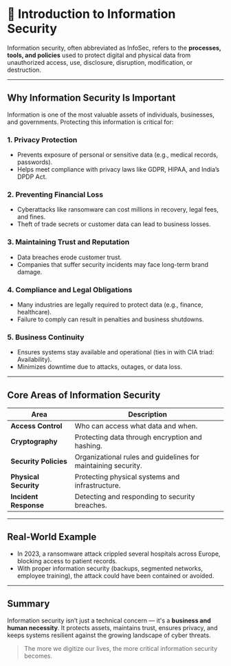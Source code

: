 
# 🔐 Introduction to Information Security

Information security, often abbreviated as InfoSec, refers to the **processes, tools, and policies** used to protect digital and physical data from unauthorized access, use, disclosure, disruption, modification, or destruction.

---

## Why Information Security Is Important

Information is one of the most valuable assets of individuals, businesses, and governments. Protecting this information is critical for:

### 1. **Privacy Protection**
- Prevents exposure of personal or sensitive data (e.g., medical records, passwords).
- Helps meet compliance with privacy laws like GDPR, HIPAA, and India’s DPDP Act.

### 2. **Preventing Financial Loss**
- Cyberattacks like ransomware can cost millions in recovery, legal fees, and fines.
- Theft of trade secrets or customer data can lead to business losses.

### 3. **Maintaining Trust and Reputation**
- Data breaches erode customer trust.
- Companies that suffer security incidents may face long-term brand damage.

### 4. **Compliance and Legal Obligations**
- Many industries are legally required to protect data (e.g., finance, healthcare).
- Failure to comply can result in penalties and business shutdowns.

### 5. **Business Continuity**
- Ensures systems stay available and operational (ties in with CIA triad: Availability).
- Minimizes downtime due to attacks, outages, or data loss.

---

## Core Areas of Information Security

| Area                  | Description |
|-----------------------|-------------|
| **Access Control**    | Who can access what data and when. |
| **Cryptography**      | Protecting data through encryption and hashing. |
| **Security Policies** | Organizational rules and guidelines for maintaining security. |
| **Physical Security** | Protecting physical systems and infrastructure. |
| **Incident Response** | Detecting and responding to security breaches. |

---

## Real-World Example

- In 2023, a ransomware attack crippled several hospitals across Europe, blocking access to patient records.
- With proper information security (backups, segmented networks, employee training), the attack could have been contained or avoided.

---

## Summary

Information security isn’t just a technical concern — it's a **business and human necessity**. It protects assets, maintains trust, ensures privacy, and keeps systems resilient against the growing landscape of cyber threats.

> The more we digitize our lives, the more critical information security becomes.